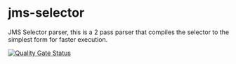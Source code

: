 # jms-selector
JMS Selector parser, this is a 2 pass parser that compiles the selector to the simplest form for faster execution.




[![Quality Gate Status](https://sonarcloud.io/api/project_badges/measure?project=Maps-Messaging_jms_selector&metric=alert_status)](https://sonarcloud.io/dashboard?id=Maps-Messaging_jms_selector)
